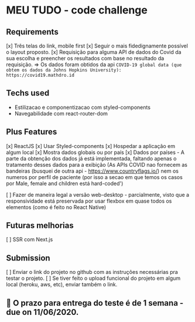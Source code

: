 # MEU TUDO - code challenge

## Requirements

[x] Três telas do link, mobile first
[x] Seguir o mais fidedignamente possível o layout proposto.
[x] Requisição para alguma API de dados do Covid da sua escolha e preencher os resultados com base no resultado da requisição. => Os dados foram obtidos da api `COVID-19 global data (que obtem os dados da Johns Hopkins University): https://covid19.mathdro.id`

## Techs used

- Estilizacao e componentizacao com styled-components
- Navegabilidade com react-router-dom

## Plus Features

[x] ReactJS
[x] Usar Styled-components
[x] Hospedar a aplicação em algum local
[x] Mostra dados globais ou por país
[x] Dados por países - A parte da obtenção dos dados já está implementada, faltando apenas o tratamento desses dados para a exibição (As APIs COVID nao fornecem as bandeiras (busquei de outra api - https://www.countryflags.io/) nem os numeros por perfil de paciente (por isso a secao em que temos os casos por Male, female and children está hard-coded')

[ ] Fazer de maneira legal a versão web-desktop - parcialmente, visto que a responsividade está preservada por usar flexbox em quase todos os elementos (como é feito no React Native)

## Futuras melhorias

[ ] SSR com Next.js

## Submission

[ ] Enviar o link do projeto no github com as instruções necessárias pra testar o projeto.
[ ] Se tiver feito o upload funcional do projeto em algum local (heroku, aws, etc), enviar também o link.

## 📆 O prazo para entrega do teste é de 1 semana - due on 11/06/2020.
